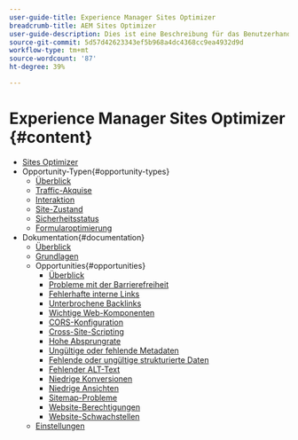 ```yaml
---
user-guide-title: Experience Manager Sites Optimizer
breadcrumb-title: AEM Sites Optimizer
user-guide-description: Dies ist eine Beschreibung für das Benutzerhandbuch, das auf der Landingpage angezeigt wird.
source-git-commit: 5d57d42623343ef5b968a4dc4368cc9ea4932d9d
workflow-type: tm+mt
source-wordcount: '87'
ht-degree: 39%

---
```



# Experience Manager Sites Optimizer {#content}

+ [Sites Optimizer](/help/home.md)
+ Opportunity-Typen{#opportunity-types}
   + [Überblick](/help/opportunity-types/overview.md)
   + [Traffic-Akquise](/help/opportunity-types/traffic-acquisition.md)
   + [Interaktion](/help/opportunity-types/engagement.md)
   + [Site-Zustand](/help/opportunity-types/site-health.md)
   + [Sicherheitsstatus](/help/opportunity-types/security-posture.md)
   + [Formularoptimierung](/help/opportunity-types/form-optimization.md)
+ Dokumentation{#documentation}
   + [Überblick](/help/documentation/overview.md)
   + [Grundlagen](/help/documentation/basics.md)
   + Opportunities{#opportunities}
      + [Überblick](/help/documentation/opportunities/overview.md)
      + [Probleme mit der Barrierefreiheit](/help/documentation/opportunities/accessibility-issues.md)
      + [Fehlerhafte interne Links](/help/documentation/opportunities/broken-internal-links.md)
      + [Unterbrochene Backlinks](/help/documentation/opportunities/broken-backlinks.md)
      + [Wichtige Web-Komponenten](/help/documentation/opportunities/core-web-vitals.md)
      + [CORS-Konfiguration](/help/documentation/opportunities/cors-configuration.md)
      + [Cross-Site-Scripting](/help/documentation/opportunities/cross-site-scripting.md)
      + [Hohe Absprungrate](/help/documentation/opportunities/high-bounce-rate.md)
      + [Ungültige oder fehlende Metadaten](/help/documentation/opportunities/invalid-or-missing-metadata.md)
      + [Fehlende oder ungültige strukturierte Daten](/help/documentation/opportunities/missing-invalid-structured-data.md)
      + [Fehlender ALT-Text](/help/documentation/opportunities/missing-alt-text.md)
      + [Niedrige Konversionen](/help/documentation/opportunities/low-conversions.md)
      + [Niedrige Ansichten](/help/documentation/opportunities/low-views.md)
      + [Sitemap-Probleme](/help/documentation/opportunities/sitemap-issues.md)
      + [Website-Berechtigungen](/help/documentation/opportunities/website-permissions.md)
      + [Website-Schwachstellen](/help/documentation/opportunities/website-vulnerabilities.md)
   + [Einstellungen](/help/documentation/settings.md)
